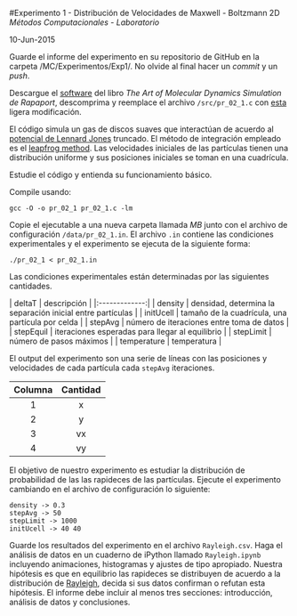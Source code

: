 #Experimento 1 - Distribución de Velocidades de Maxwell - Boltzmann 2D
*Métodos Computacionales - Laboratorio*

10-Jun-2015

Guarde el informe del experimento en su repositorio de GitHub en la carpeta /MC/Experimentos/Exp1/. No olvide al final hacer un *commit* y un *push*.

Descargue el [software](http://www.ph.biu.ac.il/~rapaport/mdbook/) del libro *The Art of Molecular Dynamics Simulation de Rapaport*, descomprima y reemplace el archivo `/src/pr_02_1.c` con [esta](https://raw.githubusercontent.com/ComputoCienciasUniandes/MetodosComputacionalesLaboratorio/master/2015-V/actividades/experimentos/Exp1/pr_02_1.c) ligera modificación. 

El código simula un gas de discos suaves que interactúan de acuerdo al [potencial de Lennard Jones](http://en.wikipedia.org/wiki/Lennard-Jones_potential) truncado. El método de integración empleado es el [leapfrog method](http://en.wikipedia.org/wiki/Leapfrog_integration). Las velocidades iniciales de las partículas tienen una distribución uniforme y sus posiciones iniciales se toman en una cuadrícula.

Estudie el código y entienda su funcionamiento básico.

Compile usando:

```
gcc -O -o pr_02_1 pr_02_1.c -lm
``` 

Copie el ejecutable a una nueva carpeta llamada *MB* junto con el archivo de configuración `/data/pr_02_1.in`. El archivo `.in` contiene las condiciones experimentales y el experimento se ejecuta de la siguiente forma:

```
./pr_02_1 < pr_02_1.in
```

Las condiciones experimentales están determinadas por las siguientes cantidades.

| deltaT        | descripción |
|:-------------:|
| density | densidad, determina la separación inicial entre partículas |
| initUcell | tamaño de la cuadrícula, una partícula por celda |
| stepAvg | número de iteraciones entre toma de datos |
| stepEquil | iteraciones esperadas para llegar al equilibrio |
| stepLimit | número de pasos máximos |
| temperature | temperatura |


El output del experimento son una serie de líneas con las posiciones y velocidades de cada partícula cada `stepAvg` iteraciones.

| Columna        | Cantidad       |
|:-------------:|:-------------:|
| 1     | x | 
| 2     | y |
| 3 | vx      | 
| 4 | vy |

El objetivo de nuestro experimento es estudiar la distribución de probabilidad de las las rapideces de las partículas. Ejecute el experimento cambiando en el archivo de configuración lo siguiente: 

```
density -> 0.3
stepAvg -> 50
stepLimit -> 1000
initUcell -> 40 40
```

Guarde los resultados del experimento en el archivo `Rayleigh.csv`. Haga el análisis de datos en un cuaderno de iPython llamado `Rayleigh.ipynb` incluyendo animaciones, histogramas y ajustes de tipo apropiado. Nuestra hipótesis es que en equilibrio las rapideces  se distribuyen de acuerdo a la distribución de [Rayleigh](http://en.wikipedia.org/wiki/Rayleigh_distribution), decida si sus datos confirman o refutan esta hipótesis. El informe debe incluir al menos tres secciones: introducción, análisis de datos y conclusiones.

<!--**Al terminar la clase ejecute `lottery.sh` para saber si el informe de su experimento va a ser revisado.**-->
